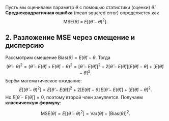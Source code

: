 
Пусть мы оцениваем параметр $\theta$ с помощью статистики (оценки) $\hat{\theta}$. **Среднеквадратичная ошибка** (mean squared error) определяется как
$$
\mathrm{MSE}(\hat{\theta}) 
\;=\; E\bigl[(\hat{\theta} - \theta)^2\bigr].
$$

## 2. Разложение MSE через смещение и дисперсию

Рассмотрим смещение $\mathrm{Bias}(\hat{\theta}) = E(\hat{\theta}) - \theta$. Тогда
$$
(\hat{\theta} - \theta)^2 
= (\hat{\theta} - E(\hat{\theta}) + E(\hat{\theta}) - \theta)^2
= \bigl[\hat{\theta} - E(\hat{\theta})\bigr]^2 + 2\bigl[\hat{\theta} - E(\hat{\theta})\bigr]\bigl[E(\hat{\theta}) - \theta\bigr] + \bigl[E(\hat{\theta}) - \theta\bigr]^2.
$$
Берём математическое ожидание:
$$
E\bigl[(\hat{\theta} - \theta)^2\bigr] 
= E\bigl[\hat{\theta} - E(\hat{\theta})\bigr]^2 \;+\; 2\bigl[E(\hat{\theta}) - \theta\bigr] \, E\bigl[\hat{\theta} - E(\hat{\theta})\bigr] \;+\; \bigl[E(\hat{\theta}) - \theta\bigr]^2.
$$
Но $E\bigl[\hat{\theta} - E(\hat{\theta})\bigr] = 0$, поэтому второй член зануляется. Получаем **классическую формулу**:

$$
\mathrm{MSE}(\hat{\theta})
= E\bigl[(\hat{\theta} - \theta)^2\bigr]
= \mathrm{Var}(\hat{\theta}) + \bigl[\mathrm{Bias}(\hat{\theta})\bigr]^2.
$$

